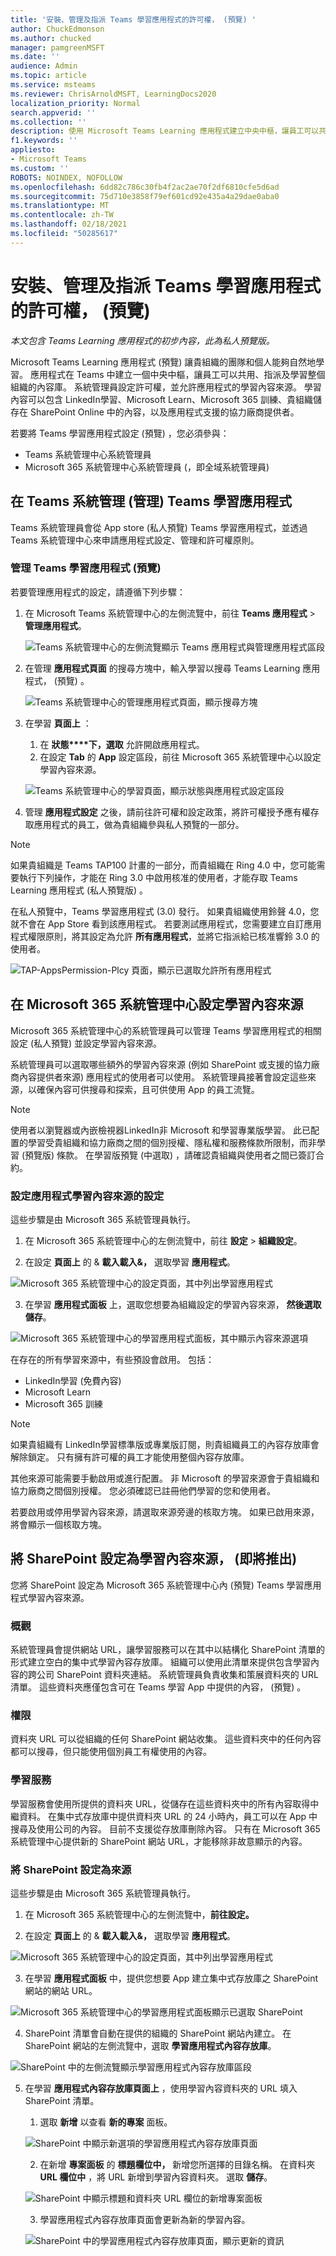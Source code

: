 ```yaml
---
title: '安裝、管理及指派 Teams 學習應用程式的許可權， (預覽) '
author: ChuckEdmonson
ms.author: chucked
manager: pamgreenMSFT
ms.date: ''
audience: Admin
ms.topic: article
ms.service: msteams
ms.reviewer: ChrisArnoldMSFT, LearningDocs2020
localization_priority: Normal
search.appverid: ''
ms.collection: ''
description: 使用 Microsoft Teams Learning 應用程式建立中央中樞，讓員工可以共用、指派及學習整個組織的內容庫。
f1.keywords: ''
appliesto:
- Microsoft Teams
ms.custom: ''
ROBOTS: NOINDEX, NOFOLLOW
ms.openlocfilehash: 6dd82c786c30fb4f2ac2ae70f2df6810cfe5d6ad
ms.sourcegitcommit: 75d710e3858f79ef601cd92e435a4a29dae0aba0
ms.translationtype: MT
ms.contentlocale: zh-TW
ms.lasthandoff: 02/18/2021
ms.locfileid: "50285617"
---
```

# <a name="install-manage-and-assign-permissions-for-the-teams-learning-app-private-preview"></a>安裝、管理及指派 Teams 學習應用程式的許可權， (預覽) 

*本文包含 Teams Learning 應用程式的初步內容，此為私人預覽版。*

Microsoft Teams Learning 應用程式 (預覽) 讓貴組織的團隊和個人能夠自然地學習。 應用程式在 Teams 中建立一個中央中樞，讓員工可以共用、指派及學習整個組織的內容庫。 系統管理員設定許可權，並允許應用程式的學習內容來源。 學習內容可以包含 LinkedIn學習、Microsoft Learn、Microsoft 365 訓練、貴組織儲存在 SharePoint Online 中的內容，以及應用程式支援的協力廠商提供者。

若要將 Teams 學習應用程式設定 (預覽) ，您必須參與：

-   Teams 系統管理中心系統管理員
-   Microsoft 365 系統管理中心系統管理員 (，即全域系統管理員) 

## <a name="manage-the-teams-learning-app-private-preview-in-the-teams-admin-center"></a>在 Teams 系統管理 (管理) Teams 學習應用程式

Teams 系統管理員會從 App store (私人預覽) Teams 學習應用程式，並透過 Teams 系統管理中心來申請應用程式設定、管理和許可權原則。

### <a name="manage-the-teams-learning-app-private-preview"></a>管理 Teams 學習應用程式 (預覽) 

若要管理應用程式的設定，請遵循下列步驟：

1. 在 Microsoft Teams 系統管理中心的左側流覽中，前往 **Teams 應用程式**  >  **管理應用程式**。

   ![Teams 系統管理中心的左側流覽顯示 Teams 應用程式與管理應用程式區段](media/learning-app-teams-manage-apps-nav.png)

2. 在管理 **應用程式頁面** 的搜尋方塊中，輸入學習以搜尋 Teams Learning 應用程式， (預覽) 。

   ![Teams 系統管理中心的管理應用程式頁面，顯示搜尋方塊](media/learning-app-teams-manage-apps-page.png)

3. 在學習 **頁面上** ：
   1. 在 **狀態****下，選取** 允許開啟應用程式。
   2. 在設定 **Tab** 的 **App** 設定區段，前往 Microsoft 365 系統管理中心以設定學習內容來源。

   ![Teams 系統管理中心的學習頁面，顯示狀態與應用程式設定區段](media/learning-app-teams-learning-page.png)

4. 管理 **應用程式設定** 之後，請前往許可權和設定政策，將許可權授予應有權存取應用程式的員工，做為貴組織參與私人預覽的一部分。

> [!NOTE]
>  如果貴組織是 Teams TAP100 計畫的一部分，而貴組織在 Ring 4.0 中，您可能需要執行下列操作，才能在 Ring 3.0 中啟用核准的使用者，才能存取 Teams Learning 應用程式 (私人預覽版) 。

在私人預覽中，Teams 學習應用程式 (3.0) 發行。 如果貴組織使用鈴聲 4.0，您就不會在 App Store 看到該應用程式。 若要測試應用程式，您需要建立自訂應用程式權限原則，將其設定為允許 **所有應用程式**，並將它指派給已核准響鈴 3.0 的使用者。

   ![TAP-AppsPermission-Plcy 頁面，顯示已選取允許所有應用程式](media/learning-app-tap-appspermission-plcy.png)

## <a name="configure-learning-content-sources-in-the-microsoft-365-admin-center"></a>在 Microsoft 365 系統管理中心設定學習內容來源

Microsoft 365 系統管理中心的系統管理員可以管理 Teams 學習應用程式的相關設定 (私人預覽) 並設定學習內容來源。

系統管理員可以選取哪些額外的學習內容來源 (例如 SharePoint 或支援的協力廠商內容提供者來源) 應用程式的使用者可以使用。 系統管理員接著會設定這些來源，以確保內容可供搜尋和探索，且可供使用 App 的員工流覽。

> [!NOTE]
>  使用者以瀏覽器或內嵌檢視器LinkedIn非 Microsoft 和學習專業版學習。 此已配置的學習受貴組織和協力廠商之間的個別授權、隱私權和服務條款所限制，而非學習 (預覽版) 條款。 在學習版預覽 (中選取) ，請確認貴組織與使用者之間已簽訂合約。

### <a name="configure-settings-for-the-learning-content-sources-for-the-app"></a>設定應用程式學習內容來源的設定

這些步驟是由 Microsoft 365 系統管理員執行。

1.  在 Microsoft 365 系統管理中心的左側流覽中，前往 **設定**  >  **組織設定**。

2.  在設定 **頁面上** 的 & **載入載入&，** 選取學習 **應用程式**。

   ![Microsoft 365 系統管理中心的設定頁面，其中列出學習應用程式](media/learning-app-365-settings-page.png)

3.  在學習 **應用程式面板** 上，選取您想要為組織設定的學習內容來源， **然後選取儲存**。

   ![Microsoft 365 系統管理中心的學習應用程式面板，其中顯示內容來源選項](media/learning-app-365-settings-learning-app-panel.png)

在存在的所有學習來源中，有些預設會啟用。 包括：

- LinkedIn學習 (免費內容) 
- Microsoft Learn
- Microsoft 365 訓練

> [!NOTE]
> 如果貴組織有 LinkedIn學習標準版或專業版訂閱，則貴組織員工的內容存放庫會解除鎖定。 只有擁有許可權的員工才能使用整個內容存放庫。

其他來源可能需要手動啟用或進行配置。 非 Microsoft 的學習來源會于貴組織和協力廠商之間個別授權。 您必須確認已註冊他們學習的您和使用者。

若要啟用或停用學習內容來源，請選取來源旁邊的核取方塊。 如果已啟用來源，將會顯示一個核取方塊。

## <a name="configure-sharepoint-as-a-learning-content-source-coming-soon"></a>將 SharePoint 設定為學習內容來源， (即將推出) 

您將 SharePoint 設定為 Microsoft 365 系統管理中心內 (預覽) Teams 學習應用程式學習內容來源。

### <a name="overview"></a>概觀

系統管理員會提供網站 URL，讓學習服務可以在其中以結構化 SharePoint 清單的形式建立空白的集中式學習內容存放庫。 組織可以使用此清單來提供包含學習內容的跨公司 SharePoint 資料夾連結。 系統管理員負責收集和策展資料夾的 URL 清單。 這些資料夾應僅包含可在 Teams 學習 App 中提供的內容， (預覽) 。

### <a name="permissions"></a>權限

資料夾 URL 可以從組織的任何 SharePoint 網站收集。 這些資料夾中的任何內容都可以搜尋，但只能使用個別員工有權使用的內容。
 
### <a name="learning-service"></a>學習服務

學習服務會使用所提供的資料夾 URL，從儲存在這些資料夾中的所有內容取得中繼資料。 在集中式存放庫中提供資料夾 URL 的 24 小時內，員工可以在 App 中搜尋及使用公司的內容。 目前不支援從存放庫刪除內容。 只有在 Microsoft 365 系統管理中心提供新的 SharePoint 網站 URL，才能移除非故意顯示的內容。

### <a name="configure-sharepoint-as-a-source"></a>將 SharePoint 設定為來源

這些步驟是由 Microsoft 365 系統管理員執行。

1.  在 Microsoft 365 系統管理中心的左側流覽中，**前往設定。**
 
2.  在設定 **頁面上** 的 & **載入載入&，** 選取學習 **應用程式**。

   ![Microsoft 365 系統管理中心的設定頁面，其中列出學習應用程式](media/learning-app-365-settings-page.png)

3.  在學習 **應用程式面板** 中，提供您想要 App 建立集中式存放庫之 SharePoint 網站的網站 URL。

   ![Microsoft 365 系統管理中心的學習應用程式面板顯示已選取 SharePoint](media/learning-app-365-panel-sharepoint-selected.png)

4.  SharePoint 清單會自動在提供的組織的 SharePoint 網站內建立。 在 SharePoint 網站的左側流覽中，選取 **學習應用程式內容存放庫**。 

   ![SharePoint 中的左側流覽顯示學習應用程式內容存放庫區段](media/learning-app-content-repository-nav.png)

 
5. 在學習 **應用程式內容存放庫頁面上** ，使用學習內容資料夾的 URL 填入 SharePoint 清單。

   1.   選取 **新增** 以查看 **新的專案** 面板。 

   ![SharePoint 中顯示新選項的學習應用程式內容存放庫頁面](media/learning-app-content-repository-new.png)
 
   2.   在新增 **專案面板** 的 **標題欄位中，** 新增您所選擇的目錄名稱。 在資料夾 **URL 欄位中** ，將 URL 新增到學習內容資料夾。 選取 **儲存**。

   ![SharePoint 中顯示標題和資料夾 URL 欄位的新增專案面板](media/learning-app-new-item-panel.png)

   3. 學習應用程式內容存放庫頁面會更新為新的學習內容。

   ![SharePoint 中的學習應用程式內容存放庫頁面，顯示更新的資訊](media/learning-app-content-repository-populated.png)


 


